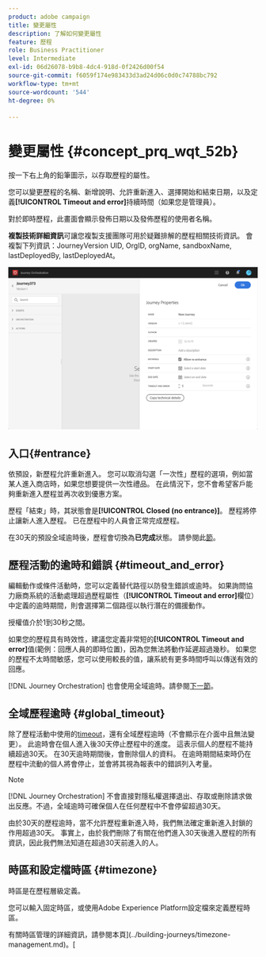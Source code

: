 ```yaml
---
product: adobe campaign
title: 變更屬性
description: 了解如何變更屬性
feature: 歷程
role: Business Practitioner
level: Intermediate
exl-id: 06d26078-b9b8-4dc4-918d-0f2426d00f54
source-git-commit: f6059f174e983433d3ad24d06c0d0c74788bc792
workflow-type: tm+mt
source-wordcount: '544'
ht-degree: 0%

---
```


# 變更屬性 {#concept_prq_wqt_52b}

按一下右上角的鉛筆圖示，以存取歷程的屬性。

您可以變更歷程的名稱、新增說明、允許重新進入、選擇開始和結束日期，以及定義&#x200B;**[!UICONTROL Timeout and error]**&#x200B;持續時間（如果您是管理員）。

對於即時歷程，此畫面會顯示發佈日期以及發佈歷程的使用者名稱。

**複製技術詳細資訊**&#x200B;可讓您複製支援團隊可用於疑難排解的歷程相關技術資訊。 會複製下列資訊：JourneyVersion UID, OrgID, orgName, sandboxName, lastDeployedBy, lastDeployedAt。

![](../assets/journey32.png)

## 入口{#entrance}

依預設，新歷程允許重新進入。 您可以取消勾選「一次性」歷程的選項，例如當某人進入商店時，如果您想要提供一次性禮品。 在此情況下，您不會希望客戶能夠重新進入歷程並再次收到優惠方案。

歷程「結束」時，其狀態會是&#x200B;**[!UICONTROL Closed (no entrance)]**。 歷程將停止讓新人進入歷程。 已在歷程中的人員會正常完成歷程。

在30天的預設全域逾時後，歷程會切換為&#x200B;**已完成**&#x200B;狀態。 請參閱此[節](#global_timeout)。

## 歷程活動的逾時和錯誤 {#timeout_and_error}

編輯動作或條件活動時，您可以定義替代路徑以防發生錯誤或逾時。 如果詢問協力廠商系統的活動處理超過歷程屬性（**[!UICONTROL Timeout and  error]**&#x200B;欄位）中定義的逾時期間，則會選擇第二個路徑以執行潛在的備援動作。

授權值介於1到30秒之間。

如果您的歷程具有時效性，建議您定義非常短的&#x200B;**[!UICONTROL Timeout and error]**&#x200B;值(範例：回應人員的即時位置)，因為您無法將動作延遲超過幾秒。 如果您的歷程不太時間敏感，您可以使用較長的值，讓系統有更多時間呼叫以傳送有效的回應。

[!DNL Journey Orchestration] 也會使用全域逾時。請參閱[下一節](#global_timeout)。

## 全域歷程逾時 {#global_timeout}

除了歷程活動中使用的[timeout](#timeout_and_error)，還有全域歷程逾時（不會顯示在介面中且無法變更）。 此逾時會在個人進入後30天停止歷程中的進度。 這表示個人的歷程不能持續超過30天。 在30天逾時期間後，會刪除個人的資料。 在逾時期間結束時仍在歷程中流動的個人將會停止，並會將其視為報表中的錯誤列入考量。

>[!NOTE]
>
>[!DNL Journey Orchestration] 不會直接對隱私權選擇退出、存取或刪除請求做出反應。不過，全域逾時可確保個人在任何歷程中不會停留超過30天。

由於30天的歷程逾時，當不允許歷程重新進入時，我們無法確定重新進入封鎖的作用超過30天。 事實上，由於我們刪除了有關在他們進入30天後進入歷程的所有資訊，因此我們無法知道在超過30天前進入的人。

## 時區和設定檔時區 {#timezone}

時區是在歷程層級定義。

您可以輸入固定時區，或使用Adobe Experience Platform設定檔來定義歷程時區。

有關時區管理的詳細資訊，請參閱本頁](../building-journeys/timezone-management.md)。[
